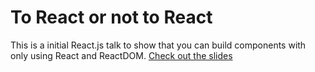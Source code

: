 # To React or not to React

This is a initial React.js talk to show that you can build components with only using React and ReactDOM.
[Check out the slides](https://slides.com/isnardi/deck)
